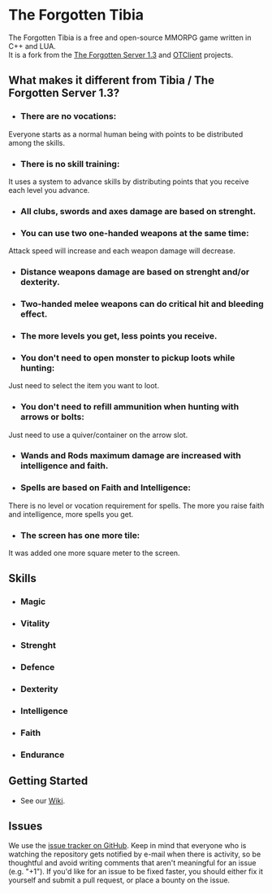 The Forgotten Tibia
===============

The Forgotten Tibia is a free and open-source MMORPG game written in C++ and LUA.  
It is a fork from the [The Forgotten Server 1.3](https://github.com/otland/forgottenserver/commit/3b63f65) and [OTClient](https://github.com/edubart/otclient/commit/07b4b78) projects.

## What makes it different from Tibia / The Forgotten Server 1.3?

- ### There are no vocations:  
Everyone starts as a normal human being with points to be distributed among the skills.

- ### There is no skill training:  
It uses a system to advance skills by distributing points that you receive each level you advance.

- ### All clubs, swords and axes damage are based on strenght.

- ### You can use two one-handed weapons at the same time:  
Attack speed will increase and each weapon damage will decrease.

- ### Distance weapons damage are based on strenght and/or dexterity.

- ### Two-handed melee weapons can do critical hit and bleeding effect.

- ### The more levels you get, less points you receive.

- ### You don't need to open monster to pickup loots while hunting:  
Just need to select the item you want to loot.

- ### You don't need to refill ammunition when hunting with arrows or bolts:  
Just need to use a quiver/container on the arrow slot.

- ### Wands and Rods maximum damage are increased with intelligence and faith.

- ### Spells are based on Faith and Intelligence:  
There is no level or vocation requirement for spells. The more you raise faith and intelligence, more spells you get.

- ### The screen has one more tile:  
It was added one more square meter to the screen.

## Skills
- ### Magic
- ### Vitality
- ### Strenght
- ### Defence
- ### Dexterity
- ### Intelligence
- ### Faith
- ### Endurance

## Getting Started

- See our [Wiki]().

## Issues

We use the [issue tracker on GitHub](https://github.com/GustavoContreiras/TheForgottenTibiaServer/issues). Keep in mind that everyone who is watching the repository gets notified by e-mail when there is activity, so be thoughtful and avoid writing comments that aren't meaningful for an issue (e.g. "+1"). If you'd like for an issue to be fixed faster, you should either fix it yourself and submit a pull request, or place a bounty on the issue.
